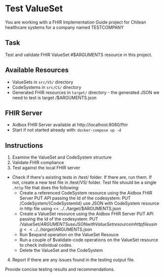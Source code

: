# Test ValueSet

You are working with a FHIR Implementation Guide project for Chilean healthcare systems for a company named TESTCOMPANY

## Task
Test and validate FHIR ValueSet #$ARGUMENTS resource in this project.

## Available Resources
- ValueSets in `src/VS/` directory
- CodeSystems in `src/CS/` directory
- Generated FHIR resources in `target/` directory - the generated JSON we need to test is target /$ARGUMENTS.json

## FHIR Server
- Aidbox FHIR Server available at http://localhost:8080/fhir
- Start if not started already with: `docker-compose up -d`

## Instructions
1. Examine the ValueSet and CodeSystem structure
2. Validate FHIR compliance
3. Test against the local FHIR server
- Check if there's existing tests in /test/ folder. If there are, run them. If not, create a new test file in /test/VS/ folder.
  Test file should be a single `.http` file that does the following:
  - Create a referenced CodeSystem resource using the Aidbox FHIR Server PUT API passing the Id of the codesystem: PUT /CodeSystem/{CodeSystemId}
    use JSON with CodeSystem resource in http file using << ../../target/$ARGUMENTS.json
  - Create a ValueSet resource using the Aidbox FHIR Server PUT API passing the Id of the codesystem: PUT /ValueSet/$ARGUMENTS
    use JSON with ValueSet resource in http file using << ../../target/$ARGUMENTS.json
  - Run $expand operation on the ValueSet Resouce
  - Run a couple of $validate-code operations on the ValueSet resource to check individual codes.
  - Delete the ValueSet and the CodeSystem
4. Report if there are any issues found in the testing output file.


Provide concise testing results and recommendations.
